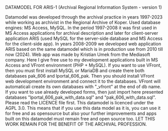 DATAMODEL FOR ARIS-1 (Archival Regional Information System - version 1)

Datamodel was developed through the archival practice in years 1997-2023 while working as archivist in the Regional Archive of Koper. Used database engines: MS Access, MySQL. In the period 1997-2008 it was first used in MS Access applications for archival description and later for client-server application ARIS (used MySQL for the server-side database and MS Access for the client-side app).
In years 2008-2009 we developed web application ARIS based on the same datamodel which is in production use from 2010 till now (2024). Web app was made by Kristian Umek from the Mediasoft company. 
Here I give free use to my development applications built in MS Access and VFront environment (PHP + MySQL). If you want to use VFront, then you must first install MySQL or MariaDB and create there both databases pak_606 and lportal_606_pak. Then you should install VFront web development environment and connect it to the databases. VFront will automaticali create its own databases with "_vfront" at the end of db name. If you want to use already developed forms, then just import here presented databases "lportal_606_pak_with_data.sql" and "pak_606_with_data.sql".
Please read the LICENCE file first. This datamodel is licenced under the AGPL 3.0. This means that if you use this data model as it is, you can use it for free and as opensource but also your further improvements and apps built on this datamodel must remain free and open source too. LET THIS WORK REMAIN FOR THE BENEFIT OF THE ARCHIVAL PROFESSION.
